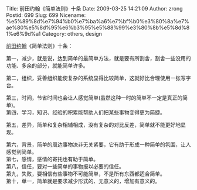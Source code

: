 Title: 前田约翰《简单法则》十条
Date: 2009-03-25 14:21:09
Author: zrong
Postid: 699
Slug: 699
Nicename: %e5%89%8d%e7%94%b0%e7%ba%a6%e7%bf%b0%e3%80%8a%e7%ae%80%e5%8d%95%e6%b3%95%e5%88%99%e3%80%8b%e5%8d%81%e6%9d%a1
Category: others, design

[前田约翰](http://en.wikipedia.org/wiki/John_Maeda)《简单法则》十条：  

第一，减少，就是说，达到简单的最简单方法，就是要有所割舍，割舍一些没用的功能、多余的部分，就能简单许多。  

第二，组织，妥善组织能使复杂的系统显得比较简单，这就好比合理使用一张写字台。  

第三，时间，节省时间也会让人感觉简单(虽然这种一时的简单不一定是真正的简单)。  
第四，学习，知识、经验的积累能帮助人们把某些事物变得更为简捷。  

第五，差异，简单和复杂相辅相成，没有复杂的对比反差，简单就不能更好地显现。  

第六，背景，简单的周边事物决非无关紧要，它有助于形成一种简单的氛围，让人感觉到简单。  
第七，感情，感情的寄托也有助于简单。  
第八，信任，要对一些简单的事物报以必要的信任。  
第九，失败，要相信有些事物不可能简单，不是所有东西都适合简单。  
第十，单一，简单就是要求减少形式的、无意义的，增加有意义的。

